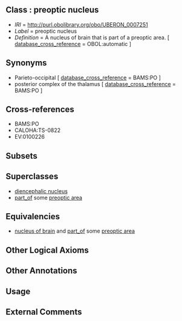 
## Class : preoptic nucleus

 * *IRI* = http://purl.obolibrary.org/obo/UBERON_0007251
 * *Label* = preoptic nucleus
 * *Definition* = A nucleus of brain that is part of a preoptic area. [ [database_cross_reference](../../ef/oboInOwl#hasDbXref.md) = OBOL:automatic ]

## Synonyms

 * Parieto-occipital [ [database_cross_reference](../../ef/oboInOwl#hasDbXref.md) = BAMS:PO ]
 * posterior complex of the thalamus [ [database_cross_reference](../../ef/oboInOwl#hasDbXref.md) = BAMS:PO ]

## Cross-references

 * BAMS:PO
 * CALOHA:TS-0822
 * EV:0100226

## Subsets


## Superclasses

 * [diencephalic nucleus](../../UBERON/69/UBERON_0006569.md)
 * [part_of](../../BFO/50/BFO_0000050.md) some [preoptic area](../../UBERON/28/UBERON_0001928.md)

## Equivalencies

 * [nucleus of brain](../../UBERON/08/UBERON_0002308.md) and [part_of](../../BFO/50/BFO_0000050.md) some [preoptic area](../../UBERON/28/UBERON_0001928.md)

## Other Logical Axioms


## Other Annotations


## Usage


## External Comments

